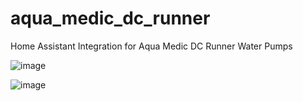 # aqua_medic_dc_runner
Home Assistant Integration for Aqua Medic DC Runner Water Pumps

![image](https://github.com/user-attachments/assets/299d7861-cf40-4ede-bde0-b8b69499f433)

![image](https://github.com/user-attachments/assets/70f6007e-29c9-4191-b8e9-2e21a5a8aa9f)

